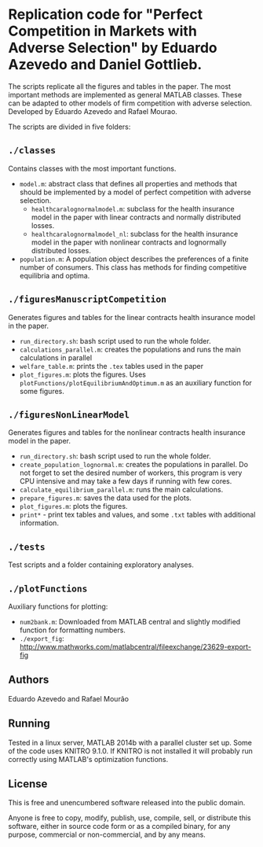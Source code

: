 # Replication code for "Perfect Competition in Markets with Adverse Selection" by Eduardo Azevedo and Daniel Gottlieb.

The scripts replicate all the figures and tables in the paper. The most important methods are implemented as general MATLAB classes. These can be adapted to other models of firm competition with adverse selection. Developed by Eduardo Azevedo and Rafael Mourao.

The scripts are divided in five folders:

## `./classes`

Contains classes with the most important functions.

- `model.m`: abstract class that defines all properties and methods that should be implemented by a model of perfect competition with adverse selection.
	- `healthcaralognormalmodel.m`: subclass for the health insurance model in the paper with linear contracts and normally distributed losses.
	- `healthcaralognormalmodel_nl`: subclass for the health insurance model in the paper with nonlinear contracts and lognormally distributed losses.
- `population.m`: A population object describes the preferences of a finite number of consumers. This class has methods for finding competitive equilibria and optima.

## `./figuresManuscriptCompetition`

Generates figures and tables for the linear contracts health insurance model in the paper.

- `run_directory.sh`: bash script used to run the whole folder.
- `calculations_parallel.m`: creates the populations and runs the main calculations in parallel
- `welfare_table.m`: prints the `.tex` tables used in the paper
- `plot_figures.m`: plots the figures. Uses `plotFunctions/plotEquilibriumAndOptimum.m` as an auxiliary function for some figures.

## `./figuresNonLinearModel`

Generates figures and tables for the nonlinear contracts health insurance model in the paper.

- `run_directory.sh`: bash script used to run the whole folder.
- `create_population_lognormal.m`: creates the populations in parallel. Do not forget to set the desired number of workers, this program is very CPU intensive and may take a few days if running with few cores.
- `calculate_equilibrium_parallel.m`: runs the main calculations.
- `prepare_figures.m`: saves the data used for the plots.
- `plot_figures.m`: plots the figures.
- `print*` - print tex tables and values, and some `.txt` tables with additional information.

## `./tests`

Test scripts and a folder containing exploratory analyses.

## `./plotFunctions`

Auxiliary functions for plotting:

- `num2bank.m`: Downloaded from MATLAB central and slightly modified function for formatting numbers.
- `./export_fig`: http://www.mathworks.com/matlabcentral/fileexchange/23629-export-fig

## Authors 

Eduardo Azevedo and Rafael Mourão

## Running

Tested in a linux server, MATLAB 2014b with a parallel cluster set up. Some of the code uses KNITRO 9.1.0. If KNITRO is not installed it will probably run correctly using MATLAB's optimization functions.

## License

This is free and unencumbered software released into the public domain.

Anyone is free to copy, modify, publish, use, compile, sell, or
distribute this software, either in source code form or as a compiled
binary, for any purpose, commercial or non-commercial, and by any
means.


